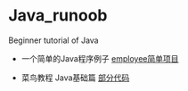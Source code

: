 # Java_runoob
Beginner tutorial of Java

* 一个简单的Java程序例子 [employee简单项目](https://github.com/malele4th/Java_runoob/tree/master/employee)

* 菜鸟教程 Java基础篇 [部分代码](https://github.com/malele4th/Java_runoob/tree/master/basiccode)
